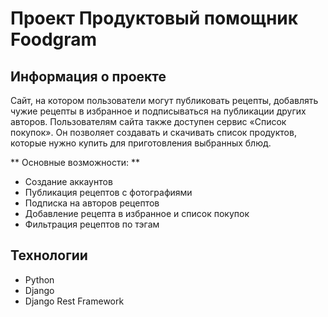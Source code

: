 # Проект Продуктовый помощник Foodgram

## Информация о проекте

Сайт, на котором пользователи могут публиковать рецепты, добавлять чужие рецепты в избранное и подписываться на публикации других авторов. Пользователям сайта также доступен сервис «Список покупок». Он позволяет создавать и скачивать список продуктов, которые нужно купить для приготовления выбранных блюд.

** Основные возможности: **

* Создание аккаунтов
* Публикация рецептов с фотографиями
* Подписка на авторов рецептов
* Добавление рецепта в избранное и список покупок
* Фильтрация рецептов по тэгам

## Технологии 

* Python
* Django
* Django Rest Framework 